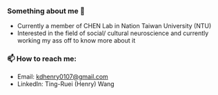 ### Something about me 👋
- Currently a member of CHEN Lab in Nation Taiwan University (NTU)
- Interested in the field of social/ cultural neuroscience and currently working my ass off to know more about it 

### 📫 How to reach me:
- Email: kdhenry0107@gmail.com
- LinkedIn: Ting-Ruei (Henry) Wang

<!--
**RyhenWang/RyhenWang** is a ✨ _special_ ✨ repository because its `README.md` (this file) appears on your GitHub profile.

Here are some ideas to get you started:

- 🔭 I’m currently working on ...
- 🌱 I’m currently learning ...
- 👯 I’m looking to collaborate on ...
- 🤔 I’m looking for help with ...
- 💬 Ask me about ...
- 📫 How to reach me: ...
- 😄 Pronouns: ...
- ⚡ Fun fact: ...
-->
